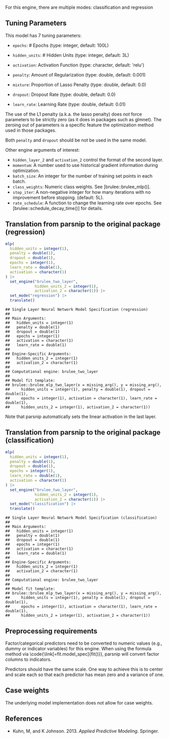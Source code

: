 


For this engine, there are multiple modes: classification and regression

## Tuning Parameters



This model has 7 tuning parameters:

- `epochs`: # Epochs (type: integer, default: 100L)

- `hidden_units`: # Hidden Units (type: integer, default: 3L)

- `activation`: Activation Function (type: character, default: 'relu')

- `penalty`: Amount of Regularization (type: double, default: 0.001)

- `mixture`: Proportion of Lasso Penalty (type: double, default: 0.0)

- `dropout`: Dropout Rate (type: double, default: 0.0)

- `learn_rate`: Learning Rate (type: double, default: 0.01)

The use of the L1 penalty (a.k.a. the lasso penalty) does _not_ force parameters to be strictly zero (as it does in packages such as glmnet). The zeroing out of parameters is a specific feature the optimization method used in those packages.

Both `penalty` and `dropout` should be not be used in the same model. 

Other engine arguments of interest: 

 - `hidden_layer_2` and `activation_2` control the format of the second layer. 
 - `momentum`: A number used to use historical gradient information during optimization.
 - `batch_size`: An integer for the number of training set points in each batch.
 - `class_weights`: Numeric class weights. See [brulee::brulee_mlp()].
 - `stop_iter`: A non-negative integer for how many iterations with no improvement before stopping. (default: 5L).
 - `rate_schedule`: A function to change the learning rate over epochs. See [brulee::schedule_decay_time()] for details. 


## Translation from parsnip to the original package (regression)


``` r
mlp(
  hidden_units = integer(1),
  penalty = double(1),
  dropout = double(1),
  epochs = integer(1),
  learn_rate = double(1),
  activation = character(1)
) |>
  set_engine("brulee_two_layer",
             hidden_units_2 = integer(1),
             activation_2 = character(1)) |> 
  set_mode("regression") |> 
  translate()
```

```
## Single Layer Neural Network Model Specification (regression)
## 
## Main Arguments:
##   hidden_units = integer(1)
##   penalty = double(1)
##   dropout = double(1)
##   epochs = integer(1)
##   activation = character(1)
##   learn_rate = double(1)
## 
## Engine-Specific Arguments:
##   hidden_units_2 = integer(1)
##   activation_2 = character(1)
## 
## Computational engine: brulee_two_layer 
## 
## Model fit template:
## brulee::brulee_mlp_two_layer(x = missing_arg(), y = missing_arg(), 
##     hidden_units = integer(1), penalty = double(1), dropout = double(1), 
##     epochs = integer(1), activation = character(1), learn_rate = double(1), 
##     hidden_units_2 = integer(1), activation_2 = character(1))
```

Note that parsnip automatically sets the linear activation in the last layer. 

## Translation from parsnip to the original package (classification)


``` r
mlp(
  hidden_units = integer(1),
  penalty = double(1),
  dropout = double(1),
  epochs = integer(1),
  learn_rate = double(1),
  activation = character(1)
) |> 
  set_engine("brulee_two_layer",
             hidden_units_2 = integer(1),
             activation_2 = character(1)) |> 
  set_mode("classification") |> 
  translate()
```

```
## Single Layer Neural Network Model Specification (classification)
## 
## Main Arguments:
##   hidden_units = integer(1)
##   penalty = double(1)
##   dropout = double(1)
##   epochs = integer(1)
##   activation = character(1)
##   learn_rate = double(1)
## 
## Engine-Specific Arguments:
##   hidden_units_2 = integer(1)
##   activation_2 = character(1)
## 
## Computational engine: brulee_two_layer 
## 
## Model fit template:
## brulee::brulee_mlp_two_layer(x = missing_arg(), y = missing_arg(), 
##     hidden_units = integer(1), penalty = double(1), dropout = double(1), 
##     epochs = integer(1), activation = character(1), learn_rate = double(1), 
##     hidden_units_2 = integer(1), activation_2 = character(1))
```


## Preprocessing requirements


Factor/categorical predictors need to be converted to numeric values (e.g., dummy or indicator variables) for this engine. When using the formula method via \\code{\\link[=fit.model_spec]{fit()}}, parsnip will convert factor columns to indicators.


Predictors should have the same scale. One way to achieve this is to center and 
scale each so that each predictor has mean zero and a variance of one.

## Case weights


The underlying model implementation does not allow for case weights. 

## References

 - Kuhn, M, and K Johnson. 2013. _Applied Predictive Modeling_. Springer.



